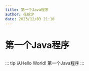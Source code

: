 ```yaml
---
title: 第一个Java程序
author: 花拾夕
date: 2023/12/03 21:10
---
```


# 第一个Java程序


##

::: tip 从Hello World!
 第一个Java程序
:::